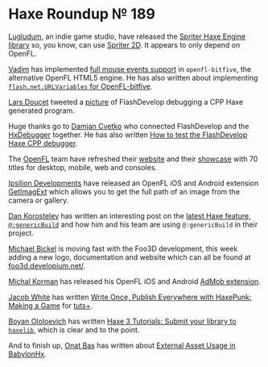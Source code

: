 [_template]: ../templates/roundup.html
# Haxe Roundup № 189

[Lugludum][link 1], an indie game studio, have released the [Spriter Haxe Engine library][link 2] so, you know, can use [Spriter 2D][link 3]. It appears to only depend on OpenFL.

[Vadim][link 4] has implemented [full mouse events support][link 5] in `openfl-bitfive`, the alternative OpenFL HTML5 engine. He has also written about implementing [`flash.net.URLVariables` for OpenFL-bitfive][link 6].

[Lars Doucet][link 7] tweeted a [picture][link 8] of FlashDevelop debugging a CPP Haxe generated program.

Huge thanks go to [Damjan Cvetko][link 9] who connected FlashDevelop and the [HxDebugger][link 10] together. He has also written [How to test the FlashDevelop Haxe CPP debugger][link 11].

The [OpenFL][link 12] team have refreshed their [website][link 13] and their [showcase][link 14] with 70 titles for desktop, mobile, web and consoles.

[Ipsilion Developments][link 15] have released an OpenFL iOS and Android extension [GetImagExt][link 16] which allows you to get the full path of an image from the camera or gallery.

[Dan Korostelev][link 17] has written an interesting post on the [latest Haxe feature, `@:genericBuild`][link 18] and how him and his team are using `@:genericBuild` in their project.

[Michael Bickel][link 19] is moving fast with the Foo3D development, this week adding a new logo, documentation and website which can all be found at [foo3d.developium.net/][link 20].

[Michal Korman][link 21] has released his OpenFL iOS and Android [AdMob extension][link 22].

[Jacob White][link 23] has written [Write Once, Publish Everywhere with HaxePunk: Making a Game][link 24] for [tuts+][link 25].

[Boyan Ololoevich][link 26] has written [Haxe 3 Tutorials: Submit your library to `haxelib`][link 27], which is clear and to the point.

And to finish up, [Onat Baş][link 28] has written about [External Asset Usage in BabylonHx][link 29].

[link 1]: https://twitter.com/lugludum "Lugludum"
[link 2]: https://github.com/loudoweb/SpriterHaxeEngine "Spriter Haxe Engine library"
[link 3]: https://twitter.com/Spriter2D "Spriter 2D"
[link 4]: https://twitter.com/YellowAfterlife "Vadim"
[link 5]: https://github.com/YellowAfterlife/openfl-bitfive/commit/a424458944f7ea536772098b95dfdab9c2b15128 "full mouse events support"
[link 6]: http://yal.cc/progress-flash-net-urlvariables-for-openfl-bitfive/ "`flash.net.URLVariables` for OpenFL-bitfive"
[link 7]: https://twitter.com/larsiusprime "Lars Doucet"
[link 8]: https://twitter.com/larsiusprime/status/437972893016682496/photo/1/large "picture"
[link 9]: https://twitter.com/damjancvetko "Damjan Cvetko"
[link 10]: https://github.com/bjitivo/debugger "HxDebugger"
[link 11]: http://zobo.github.io/flashdevelop/index.md "How to test the FlashDevelop Haxe CPP debugger"
[link 12]: https://twitter.com/Open_FL "OpenFL"
[link 13]: http://www.openfl.org/ "website"
[link 14]: http://www.openfl.org/showcase/ "showcase"
[link 15]: https://twitter.com/ipsilondev "Ipsilion Developments"
[link 16]: https://github.com/ipsilondev/getimagext "GetImagExt"
[link 17]: https://twitter.com/nadako "Dan Korostelev"
[link 18]: http://nadako.tumblr.com/post/77754638526/new-haxe-feature-genericbuild "latest Haxe feature, `@:genericBuild`"
[link 19]: https://twitter.com/dazKind "Michael Bickel"
[link 20]: http://foo3d.developium.net/ "foo3d.developium.net/"
[link 21]: https://twitter.com/dynax126 "Michal Korman"
[link 22]: https://github.com/mkorman9/admob-openfl "AdMob extension"
[link 23]: http://hub.tutsplus.com/authors/jacob-white "Jacob White"
[link 24]: http://gamedevelopment.tutsplus.com/tutorials/write-once-publish-everywhere-with-haxepunk-making-a-game--gamedev-14071 "Write Once, Publish Everywhere with HaxePunk: Making a Game"
[link 25]: http://hub.tutsplus.com/ "tuts+"
[link 26]: https://twitter.com/As3Boyan "Boyan Ololoevich"
[link 27]: http://haxe3.blogspot.co.uk/2014/02/submit-your-lib-to-haxelib.html "Haxe 3 Tutorials: Submit your library to `haxelib`"
[link 28]: https://twitter.com/akaedintov "Onat Baş"
[link 29]: http://blog.onat.me/post/77610769239/babylonhx-external-asset-usage "External Asset Usage in BabylonHx"

